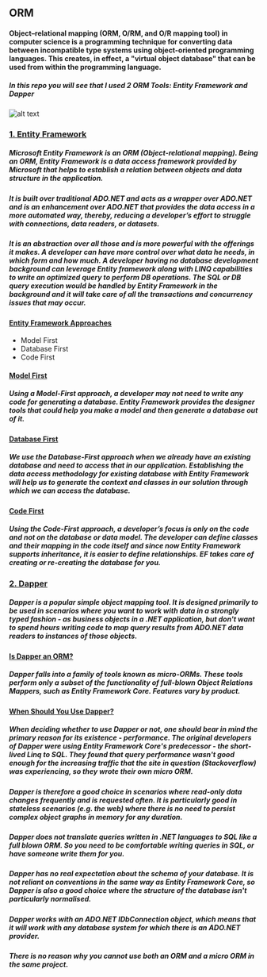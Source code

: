 ## ORM
#### Object–relational mapping (ORM, O/RM, and O/R mapping tool) in computer science is a programming technique for converting data between incompatible type systems using object-oriented programming languages. This creates, in effect, a "virtual object database" that can be used from within the programming language.

##### In this repo you will see that I used 2 ORM Tools: Entity Framework and Dapper

![alt text](https://csharpcorner-mindcrackerinc.netdna-ssl.com/article/crud-operation-using-dapper-in-c-sharp/Images/CRUD%20Operation%20Using%20Dapper2.png)

### [1. Entity Framework](#)

##### Microsoft Entity Framework is an ORM (Object-relational mapping). Being an ORM, Entity Framework is a data access framework provided by Microsoft that helps to establish a relation between objects and data structure in the application. 

##### It is built over traditional ADO.NET and acts as a wrapper over ADO.NET and is an enhancement over ADO.NET that provides the data access in a more automated way, thereby, reducing a developer’s effort to struggle with connections, data readers, or datasets. 

##### It is an abstraction over all those and is more powerful with the offerings it makes. A developer can have more control over what data he needs, in which form and how much. A developer having no database development background can leverage Entity framework along with LINQ capabilities to write an optimized query to perform DB operations. The SQL or DB query execution would be handled by Entity Framework in the background and it will take care of all the transactions and concurrency issues that may occur.

#### [Entity Framework Approaches](#)

* Model First
* Database First
* Code First

#### [Model First](#)

##### Using a Model-First approach, a developer may not need to write any code for generating a database. Entity Framework provides the designer tools that could help you make a model and then generate a database out of it. 

#### [Database First](#)

##### We use the Database-First approach when we already have an existing database and need to access that in our application. Establishing the data access methodology for existing database with Entity Framework will help us to generate the context and classes in our solution through which we can access the database.

#### [Code First](#)

##### Using the Code-First approach, a developer’s focus is only on the code and not on the database or data model. The developer can define classes and their mapping in the code itself and since now Entity Framework supports inheritance, it is easier to define relationships. EF takes care of creating or re-creating the database for you.

### [2. Dapper](#)

##### Dapper is a popular simple object mapping tool. It is designed primarily to be used in scenarios where you want to work with data in a strongly typed fashion - as business objects in a .NET application, but don't want to spend hours writing code to map query results from ADO.NET data readers to instances of those objects.

#### [Is Dapper an ORM?](#)

##### Dapper falls into a family of tools known as micro-ORMs. These tools perform only a subset of the functionality of full-blown Object Relations Mappers, such as Entity Framework Core. Features vary by product.

#### [When Should You Use Dapper?](#)

##### When deciding whether to use Dapper or not, one should bear in mind the primary reason for its existence - performance. The original developers of Dapper were using Entity Framework Core's predecessor - the short-lived Linq to SQL. They found that query performance wasn't good enough for the increasing traffic that the site in question (Stackoverflow) was experiencing, so they wrote their own micro ORM.

##### Dapper is therefore a good choice in scenarios where read-only data changes frequently and is requested often. It is particularly good in stateless scenarios (e.g. the web) where there is no need to persist complex object graphs in memory for any duration.

##### Dapper does not translate queries written in .NET languages to SQL like a full blown ORM. So you need to be comfortable writing queries in SQL, or have someone write them for you.

##### Dapper has no real expectation about the schema of your database. It is not reliant on conventions in the same way as Entity Framework Core, so Dapper is also a good choice where the structure of the database isn't particularly normalised.

##### Dapper works with an ADO.NET IDbConnection object, which means that it will work with any database system for which there is an ADO.NET provider.

##### There is no reason why you cannot use both an ORM and a micro ORM in the same project.








